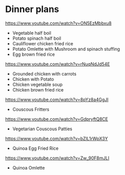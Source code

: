 # Dinner plans

https://www.youtube.com/watch?v=ON5EzMbbxu8

- Vegetable half boil
- Potato spinach half boil
- Cauliflower chicken fried rice
- Potato Omlette with Mushroom and spinach stuffing
- Egg brown fried rice

https://www.youtube.com/watch?v=rNuqNdJd54E

- Grounded chicken with carrots
- Chicken with Potato
- Chicken vegetable soup
- Chicken brown fried rice

https://www.youtube.com/watch?v=8pYz8a4GgJI

- Couscous Fritters

https://www.youtube.com/watch?v=GdpryftQ8CE

- Vegetarian Couscous Patties

https://www.youtube.com/watch?v=bZlL1rWpX3Y

- Quinoa Egg Fried Rice

https://www.youtube.com/watch?v=Zw_90F8mJLI

- Quinoa Omlette

